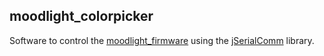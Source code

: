 ## moodlight_colorpicker
Software to control the [moodlight_firmware](https://github.com/JopjeKnopje/moodlight_firmware)
using the [jSerialComm](https://github.com/Fazecast/jSerialComm) library.
